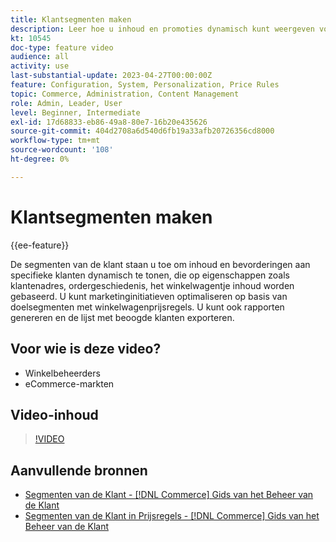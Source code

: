 ```yaml
---
title: Klantsegmenten maken
description: Leer hoe u inhoud en promoties dynamisch kunt weergeven voor specifieke klanten, op basis van eigenschappen zoals het adres van de klant, de ordergeschiedenis, de inhoud van winkelwagentjes.
kt: 10545
doc-type: feature video
audience: all
activity: use
last-substantial-update: 2023-04-27T00:00:00Z
feature: Configuration, System, Personalization, Price Rules
topic: Commerce, Administration, Content Management
role: Admin, Leader, User
level: Beginner, Intermediate
exl-id: 17d68833-eb86-49a8-80e7-16b20e435626
source-git-commit: 404d2708a6d540d6fb19a33afb20726356cd8000
workflow-type: tm+mt
source-wordcount: '108'
ht-degree: 0%

---
```


# Klantsegmenten maken

{{ee-feature}}

De segmenten van de klant staan u toe om inhoud en bevorderingen aan specifieke klanten dynamisch te tonen, die op eigenschappen zoals klantenadres, ordergeschiedenis, het winkelwagentje inhoud worden gebaseerd. U kunt marketinginitiatieven optimaliseren op basis van doelsegmenten met winkelwagenprijsregels. U kunt ook rapporten genereren en de lijst met beoogde klanten exporteren.

## Voor wie is deze video?

- Winkelbeheerders
- eCommerce-markten

## Video-inhoud

>[!VIDEO](https://video.tv.adobe.com/v/343659?quality=12&learn=on)

## Aanvullende bronnen

- [ Segmenten van de Klant -  [!DNL Commerce]  Gids van het Beheer van de Klant ](https://experienceleague.adobe.com/docs/commerce-admin/customers/customers-menu/customer-segments.html)
- [ Segmenten van de Klant in Prijsregels -  [!DNL Commerce]  Gids van het Beheer van de Klant ](https://experienceleague.adobe.com/docs/commerce-admin/customers/segments/customer-segment-price-rule.html)
